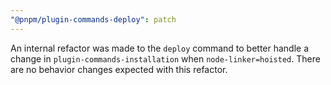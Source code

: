 ```yaml
---
"@pnpm/plugin-commands-deploy": patch
---
```


An internal refactor was made to the `deploy` command to better handle a change in `plugin-commands-installation` when `node-linker=hoisted`. There are no behavior changes expected with this refactor.
